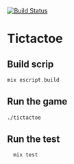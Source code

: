 [![Build Status](https://travis-ci.org/fabientownsend/elixir_tictactoe.svg?branch=master)](https://travis-ci.org/fabientownsend/elixir_tictactoe)
# Tictactoe

## Build scrip
```elixir
mix escript.build
```

## Run the game
```bash
./tictactoe
```

## Run the test
```elixir
  mix test
```
